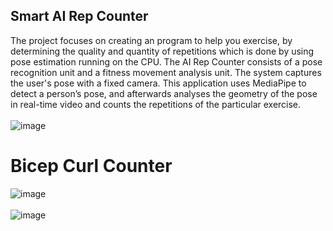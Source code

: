 ## Smart AI Rep Counter
The project focuses on creating an program to help you exercise, by determining the quality and quantity of repetitions which is done by using pose estimation running on the CPU. The AI Rep Counter consists of a pose recognition unit and a fitness movement analysis unit. The system captures the user's pose with a fixed camera. This application uses MediaPipe to detect a person’s pose, and afterwards analyses the geometry of the pose in real-time video and counts the repetitions of the particular exercise.</br>
</br>
![image](https://github.com/stha1122/AI-Rep-Counter/assets/122188963/75f4ece3-021a-4bc7-b10c-3bfec22dec25.jpg)
</br>
# Bicep Curl Counter</br>
![image](https://github.com/stha1122/AI-Rep-Counter/assets/122188963/bbbe2559-ae5f-4254-b68b-34b5f6cdd3e1)
</br>
</br>
![image](https://github.com/stha1122/AI-Rep-Counter/assets/122188963/22edcb3f-fb78-4d89-a697-fa717efd1e78)
